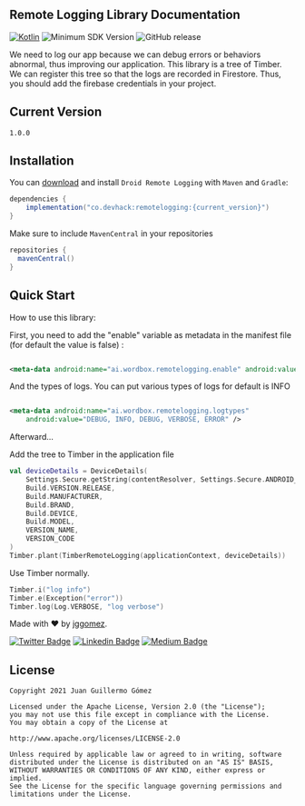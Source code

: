 ## Remote Logging Library Documentation

[![Kotlin](https://img.shields.io/badge/Kotlin-1.6.0-blueviolet.svg)](https://kotlinlang.org)
![Minimum SDK Version](https://img.shields.io/badge/minSdkVersion-23-brightgreen.svg)
![GitHub release](https://img.shields.io/github/v/release/jggomez/DroidRemoteLogging)

We need to log our app because we can debug errors or behaviors abnormal, thus improving our
application. This library is a tree of Timber. We can register this tree so that the logs are
recorded in Firestore. Thus, you should add the firebase credentials in your project.

## Current Version

```
1.0.0
```

## Installation

You can [download](https://github.com/jggomez/DroidRemoteLogging) and install `Droid Remote Logging`
with `Maven` and `Gradle`:

```gradle
dependencies {
    implementation("co.devhack:remotelogging:{current_version}")
}
```

Make sure to include `MavenCentral` in your repositories

```gradle
repositories {
  mavenCentral()
}
```

## Quick Start

How to use this library:

First, you need to add the "enable" variable as metadata in the manifest file (for default the value
is false) :

```xml

<meta-data android:name="ai.wordbox.remotelogging.enable" android:value="true" />
```

And the types of logs. You can put various types of logs for default is INFO

```xml

<meta-data android:name="ai.wordbox.remotelogging.logtypes"
    android:value="DEBUG, INFO, DEBUG, VERBOSE, ERROR" />
```

Afterward...

Add the tree to Timber in the application file

```kotlin
val deviceDetails = DeviceDetails(
    Settings.Secure.getString(contentResolver, Settings.Secure.ANDROID_ID),
    Build.VERSION.RELEASE,
    Build.MANUFACTURER,
    Build.BRAND,
    Build.DEVICE,
    Build.MODEL,
    VERSION_NAME,
    VERSION_CODE
)
Timber.plant(TimberRemoteLogging(applicationContext, deviceDetails))
```

Use Timber normally.

```kotlin
Timber.i("log info")
Timber.e(Exception("error"))
Timber.log(Log.VERBOSE, "log verbose")
```

Made with ❤ by  [jggomez](https://devhack.co).

[![Twitter Badge](https://img.shields.io/badge/-@jggomezt-1ca0f1?style=flat-square&labelColor=1ca0f1&logo=twitter&logoColor=white&link=https://twitter.com/jggomezt)](https://twitter.com/jggomezt)
[![Linkedin Badge](https://img.shields.io/badge/-jggomezt-blue?style=flat-square&logo=Linkedin&logoColor=white&link=https://www.linkedin.com/in/jggomezt/)](https://www.linkedin.com/in/jggomezt/)
[![Medium Badge](https://img.shields.io/badge/-@jggomezt-03a57a?style=flat-square&labelColor=000000&logo=Medium&link=https://medium.com/@jggomezt)](https://medium.com/@jggomezt)

## License

    Copyright 2021 Juan Guillermo Gómez

    Licensed under the Apache License, Version 2.0 (the "License");
    you may not use this file except in compliance with the License.
    You may obtain a copy of the License at

    http://www.apache.org/licenses/LICENSE-2.0

    Unless required by applicable law or agreed to in writing, software
    distributed under the License is distributed on an "AS IS" BASIS,
    WITHOUT WARRANTIES OR CONDITIONS OF ANY KIND, either express or implied.
    See the License for the specific language governing permissions and
    limitations under the License.